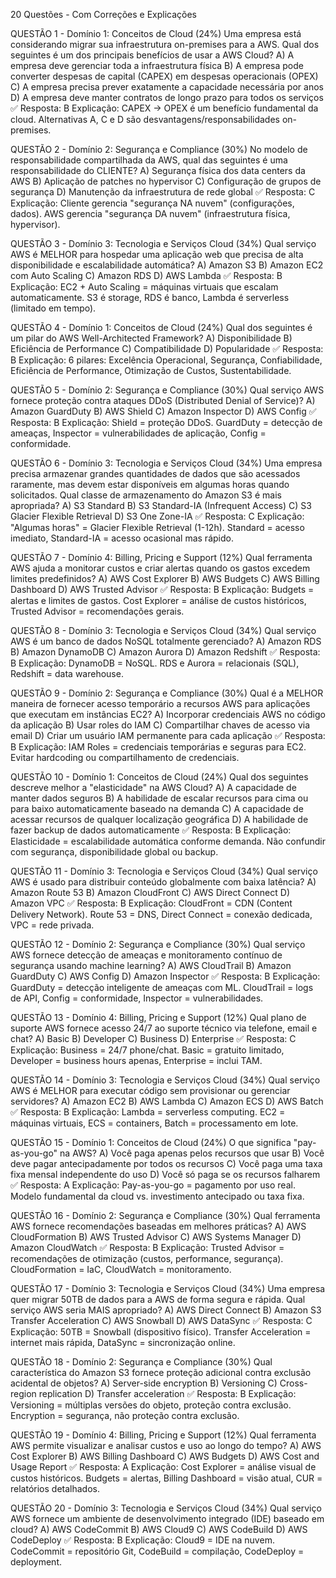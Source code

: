 20 Questões - Com Correções e Explicações

QUESTÃO 1 - Domínio 1: Conceitos de Cloud (24%)
Uma empresa está considerando migrar sua infraestrutura on-premises para a AWS. Qual dos seguintes é um dos principais benefícios de usar a AWS Cloud?
A) A empresa deve gerenciar toda a infraestrutura física
B) A empresa pode converter despesas de capital (CAPEX) em despesas operacionais (OPEX)
C) A empresa precisa prever exatamente a capacidade necessária por anos
D) A empresa deve manter contratos de longo prazo para todos os serviços
✅ Resposta: B
Explicação: CAPEX → OPEX é um benefício fundamental da cloud. Alternativas A, C e D são desvantagens/responsabilidades on-premises.

QUESTÃO 2 - Domínio 2: Segurança e Compliance (30%)
No modelo de responsabilidade compartilhada da AWS, qual das seguintes é uma responsabilidade do CLIENTE?
A) Segurança física dos data centers da AWS
B) Aplicação de patches no hypervisor
C) Configuração de grupos de segurança
D) Manutenção da infraestrutura de rede global
✅ Resposta: C
Explicação: Cliente gerencia "segurança NA nuvem" (configurações, dados). AWS gerencia "segurança DA nuvem" (infraestrutura física, hypervisor).

QUESTÃO 3 - Domínio 3: Tecnologia e Serviços Cloud (34%)
Qual serviço AWS é MELHOR para hospedar uma aplicação web que precisa de alta disponibilidade e escalabilidade automática?
A) Amazon S3
B) Amazon EC2 com Auto Scaling
C) Amazon RDS
D) AWS Lambda
✅ Resposta: B
Explicação: EC2 + Auto Scaling = máquinas virtuais que escalam automaticamente. S3 é storage, RDS é banco, Lambda é serverless (limitado em tempo).

QUESTÃO 4 - Domínio 1: Conceitos de Cloud (24%)
Qual dos seguintes é um pilar do AWS Well-Architected Framework?
A) Disponibilidade
B) Eficiência de Performance
C) Compatibilidade
D) Popularidade
✅ Resposta: B
Explicação: 6 pilares: Excelência Operacional, Segurança, Confiabilidade, Eficiência de Performance, Otimização de Custos, Sustentabilidade.

QUESTÃO 5 - Domínio 2: Segurança e Compliance (30%)
Qual serviço AWS fornece proteção contra ataques DDoS (Distributed Denial of Service)?
A) Amazon GuardDuty
B) AWS Shield
C) Amazon Inspector
D) AWS Config
✅ Resposta: B
Explicação: Shield = proteção DDoS. GuardDuty = detecção de ameaças, Inspector = vulnerabilidades de aplicação, Config = conformidade.

QUESTÃO 6 - Domínio 3: Tecnologia e Serviços Cloud (34%)
Uma empresa precisa armazenar grandes quantidades de dados que são acessados raramente, mas devem estar disponíveis em algumas horas quando solicitados. Qual classe de armazenamento do Amazon S3 é mais apropriada?
A) S3 Standard
B) S3 Standard-IA (Infrequent Access)
C) S3 Glacier Flexible Retrieval
D) S3 One Zone-IA
✅ Resposta: C
Explicação: "Algumas horas" = Glacier Flexible Retrieval (1-12h). Standard = acesso imediato, Standard-IA = acesso ocasional mas rápido.

QUESTÃO 7 - Domínio 4: Billing, Pricing e Support (12%)
Qual ferramenta AWS ajuda a monitorar custos e criar alertas quando os gastos excedem limites predefinidos?
A) AWS Cost Explorer
B) AWS Budgets
C) AWS Billing Dashboard
D) AWS Trusted Advisor
✅ Resposta: B
Explicação: Budgets = alertas e limites de gastos. Cost Explorer = análise de custos históricos, Trusted Advisor = recomendações gerais.

QUESTÃO 8 - Domínio 3: Tecnologia e Serviços Cloud (34%)
Qual serviço AWS é um banco de dados NoSQL totalmente gerenciado?
A) Amazon RDS
B) Amazon DynamoDB
C) Amazon Aurora
D) Amazon Redshift
✅ Resposta: B
Explicação: DynamoDB = NoSQL. RDS e Aurora = relacionais (SQL), Redshift = data warehouse.

QUESTÃO 9 - Domínio 2: Segurança e Compliance (30%)
Qual é a MELHOR maneira de fornecer acesso temporário a recursos AWS para aplicações que executam em instâncias EC2?
A) Incorporar credenciais AWS no código da aplicação
B) Usar roles do IAM
C) Compartilhar chaves de acesso via email
D) Criar um usuário IAM permanente para cada aplicação
✅ Resposta: B
Explicação: IAM Roles = credenciais temporárias e seguras para EC2. Evitar hardcoding ou compartilhamento de credenciais.

QUESTÃO 10 - Domínio 1: Conceitos de Cloud (24%)
Qual dos seguintes descreve melhor a "elasticidade" na AWS Cloud?
A) A capacidade de manter dados seguros
B) A habilidade de escalar recursos para cima ou para baixo automaticamente baseado na demanda
C) A capacidade de acessar recursos de qualquer localização geográfica
D) A habilidade de fazer backup de dados automaticamente
✅ Resposta: B
Explicação: Elasticidade = escalabilidade automática conforme demanda. Não confundir com segurança, disponibilidade global ou backup.

QUESTÃO 11 - Domínio 3: Tecnologia e Serviços Cloud (34%)
Qual serviço AWS é usado para distribuir conteúdo globalmente com baixa latência?
A) Amazon Route 53
B) Amazon CloudFront
C) AWS Direct Connect
D) Amazon VPC
✅ Resposta: B
Explicação: CloudFront = CDN (Content Delivery Network). Route 53 = DNS, Direct Connect = conexão dedicada, VPC = rede privada.

QUESTÃO 12 - Domínio 2: Segurança e Compliance (30%)
Qual serviço AWS fornece detecção de ameaças e monitoramento contínuo de segurança usando machine learning?
A) AWS CloudTrail
B) Amazon GuardDuty
C) AWS Config
D) Amazon Inspector
✅ Resposta: B
Explicação: GuardDuty = detecção inteligente de ameaças com ML. CloudTrail = logs de API, Config = conformidade, Inspector = vulnerabilidades.

QUESTÃO 13 - Domínio 4: Billing, Pricing e Support (12%)
Qual plano de suporte AWS fornece acesso 24/7 ao suporte técnico via telefone, email e chat?
A) Basic
B) Developer
C) Business
D) Enterprise
✅ Resposta: C
Explicação: Business = 24/7 phone/chat. Basic = gratuito limitado, Developer = business hours apenas, Enterprise = inclui TAM.

QUESTÃO 14 - Domínio 3: Tecnologia e Serviços Cloud (34%)
Qual serviço AWS é MELHOR para executar código sem provisionar ou gerenciar servidores?
A) Amazon EC2
B) AWS Lambda
C) Amazon ECS
D) AWS Batch
✅ Resposta: B
Explicação: Lambda = serverless computing. EC2 = máquinas virtuais, ECS = containers, Batch = processamento em lote.

QUESTÃO 15 - Domínio 1: Conceitos de Cloud (24%)
O que significa "pay-as-you-go" na AWS?
A) Você paga apenas pelos recursos que usar
B) Você deve pagar antecipadamente por todos os recursos
C) Você paga uma taxa fixa mensal independente do uso
D) Você só paga se os recursos falharem
✅ Resposta: A
Explicação: Pay-as-you-go = pagamento por uso real. Modelo fundamental da cloud vs. investimento antecipado ou taxa fixa.

QUESTÃO 16 - Domínio 2: Segurança e Compliance (30%)
Qual ferramenta AWS fornece recomendações baseadas em melhores práticas?
A) AWS CloudFormation
B) AWS Trusted Advisor
C) AWS Systems Manager
D) Amazon CloudWatch
✅ Resposta: B
Explicação: Trusted Advisor = recomendações de otimização (custos, performance, segurança). CloudFormation = IaC, CloudWatch = monitoramento.

QUESTÃO 17 - Domínio 3: Tecnologia e Serviços Cloud (34%)
Uma empresa quer migrar 50TB de dados para a AWS de forma segura e rápida. Qual serviço AWS seria MAIS apropriado?
A) AWS Direct Connect
B) Amazon S3 Transfer Acceleration
C) AWS Snowball
D) AWS DataSync
✅ Resposta: C
Explicação: 50TB = Snowball (dispositivo físico). Transfer Acceleration = internet mais rápida, DataSync = sincronização online.

QUESTÃO 18 - Domínio 2: Segurança e Compliance (30%)
Qual característica do Amazon S3 fornece proteção adicional contra exclusão acidental de objetos?
A) Server-side encryption
B) Versioning
C) Cross-region replication
D) Transfer acceleration
✅ Resposta: B
Explicação: Versioning = múltiplas versões do objeto, proteção contra exclusão. Encryption = segurança, não proteção contra exclusão.

QUESTÃO 19 - Domínio 4: Billing, Pricing e Support (12%)
Qual ferramenta AWS permite visualizar e analisar custos e uso ao longo do tempo?
A) AWS Cost Explorer
B) AWS Billing Dashboard
C) AWS Budgets
D) AWS Cost and Usage Report
✅ Resposta: A
Explicação: Cost Explorer = análise visual de custos históricos. Budgets = alertas, Billing Dashboard = visão atual, CUR = relatórios detalhados.

QUESTÃO 20 - Domínio 3: Tecnologia e Serviços Cloud (34%)
Qual serviço AWS fornece um ambiente de desenvolvimento integrado (IDE) baseado em cloud?
A) AWS CodeCommit
B) AWS Cloud9
C) AWS CodeBuild
D) AWS CodeDeploy
✅ Resposta: B
Explicação: Cloud9 = IDE na nuvem. CodeCommit = repositório Git, CodeBuild = compilação, CodeDeploy = deployment.
